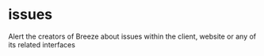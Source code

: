 # issues
Alert the creators of Breeze about issues within the client, website or any of its related interfaces
